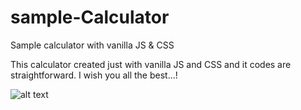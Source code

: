 # sample-Calculator
Sample calculator with vanilla JS &amp; CSS

This calculator created just with vanilla JS and CSS and it codes are straightforward.
I wish you all the best...!


![alt text](https://gcdnb.pbrd.co/images/lOC99KpgZtCv.png?o=1)
